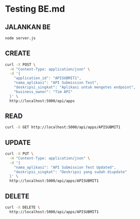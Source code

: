 # Testing BE.md

## JALANKAN BE

```bash
node server.js
```

## CREATE

```bash
curl -X POST \
  -H "Content-Type: application/json" \
  -d '{
    "application_id": "APISUBMIT1",
    "nama_aplikasi": "API Submission Test",
    "deskripsi_singkat": "Aplikasi untuk mengetes endpoint",
    "business_owner": "Tim API"
  }' \
  http://localhost:5000/api/apps
```

## READ

```bash
curl -X GET http://localhost:5000/api/apps/APISUBMIT1
```

## UPDATE

```bash
curl -X PUT \
  -H "Content-Type: application/json" \
  -d '{
    "nama_aplikasi": "API Submission Test Updated",
    "deskripsi_singkat": "Deskripsi yang sudah diupdate"
  }' \
  http://localhost:5000/api/apps/APISUBMIT1
```

## DELETE

```bash
curl -X DELETE \
  http://localhost:5000/api/apps/APISUBMIT1
```
